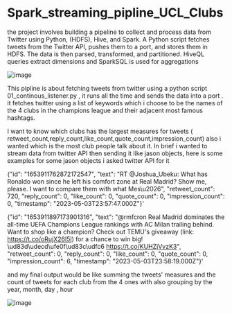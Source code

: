 # Spark_streaming_pipline_UCL_Clubs
 the project involves building a pipeline to collect and process data from Twitter using Python, (HDFS), Hive, and Spark. A Python script fetches tweets from the Twitter API, pushes them to a port, and stores them in HDFS. The data is then parsed, transformed, and partitioned. HiveQL queries extract dimensions and SparkSQL is used for aggregations
 
 ![image](https://user-images.githubusercontent.com/132618266/236665004-cfe62e93-e5a8-42a9-a70e-b6cb74d8b651.png)

 This pipline is about fetching tweets from twitter using a python script  01_continous_listener.py , it runs all the time and sends the data into a port . it fetches twitter using  a list of keywords which i choose to be the names of the 4 clubs in the champions league 
 and their adjacent most famous hashtags.
 
 I want to know which clubs has the largest measures for tweets ( retweet_count,reply_count,like_count,quote_count,impression_count) also i wanted which is the most club people talk about it.
 In brief i wanted to stream data from twitter API then sending it like jason objects, here is some  examples for some jason objects i asked twitter API for it 
 
 {"id": "1653911762872172547", "text": "RT @Joshua_Ubeku: What has Ronaldo won since he left his comfort zone at Real Madrid? Show me, please. I want to compare them with what Mes\\u2026", "retweet_count": 720, "reply_count": 0, "like_count": 0, "quote_count": 0, "impression_count": 0, "timestamp": "2023-05-03T23:57:47.000Z"}'
 
 {"id": "1653911897173901316", "text": "@rmfcron Real Madrid dominates the all-time UEFA Champions League rankings with AC Milan trailing behind. Want to shop like a champion? Check out TEMU\'s giveaway (link: https://t.co/oRujX26I5l) for a chance to win big! \\ud83d\\udecd\\ufe0f\\ud83c\\udfc6 https://t.co/KUHZjVvzK3", "retweet_count": 0, "reply_count": 0, "like_count": 0, "quote_count": 0, "impression_count": 6, "timestamp": "2023-05-03T23:58:19.000Z"}'
 
 
  and my final output would be like 
  summing the tweets' measures and the count of tweets for each club from the 4 ones with also grouping by the year, month, day , hour 
  
![image](https://user-images.githubusercontent.com/132618266/236658007-d2ec98a8-a8a7-4a19-ba4d-0623986d9a96.png)

 
 

